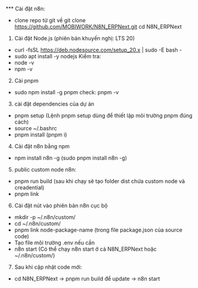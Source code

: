 *** Cài đặt n8n:
- clone repo từ git về
git clone https://github.com/MOBIWORK/N8N_ERPNext.git
cd N8N_ERPNext

1. Cài đặt Node.js (phiên bản khuyến nghị: LTS 20)
- curl -fsSL https://deb.nodesource.com/setup_20.x | sudo -E bash -
- sudo apt install -y nodejs
Kiểm tra:
- node -v
- npm -v

2. Cài pnpm
- sudo npm install -g pnpm
check: pnpm -v

3. cài đặt dependencies của dự án
- pnpm setup (Lệnh pnpm setup dùng để thiết lập môi trường pnpm đúng cách)
- source ~/.bashrc
- pnpm install (pnpm i)

4. Cài đặt n8n bằng npm
- npm install n8n -g (sudo pnpm install n8n -g)

5. public custom node n8n:
- pnpm run build (sau khi chạy sẽ tạo folder dist chứa custom node và creadential)
- pnpm link

6. Cài đặt nút vào phiên bản n8n cục bộ
- mkdir -p ~/.n8n/custom/
- cd ~/.n8n/custom/
- pnpm link node-package-name (trong file package.json của source code)
- Tạo file môi trường .env nếu cần
- n8n start (Có thể chạy n8n start ở cả N8N_ERPNext hoặc ~/.n8n/custom/)

7. Sau khi cập nhật code mới:
- cd N8N_ERPNext -> pnpm run build để update -> n8n start
